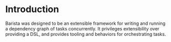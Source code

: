 # Introduction

Barista was designed to be an extensible framework for writing and running a dependency graph of tasks concurrently.
It privileges extensibility over providing a DSL, and provides tooling and behaviors for orchestrating tasks.
